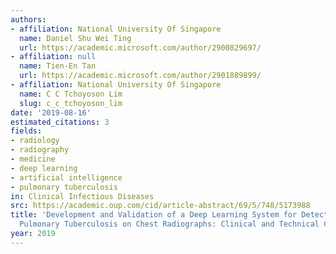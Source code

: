 ```yaml
---
authors:
- affiliation: National University Of Singapore
  name: Daniel Shu Wei Ting
  url: https://academic.microsoft.com/author/2900829697/
- affiliation: null
  name: Tien-En Tan
  url: https://academic.microsoft.com/author/2901889899/
- affiliation: National University Of Singapore
  name: C C Tchoyoson Lim
  slug: c_c_tchoyoson_lim
date: '2019-08-16'
estimated_citations: 3
fields:
- radiology
- radiography
- medicine
- deep learning
- artificial intelligence
- pulmonary tuberculosis
in: Clinical Infectious Diseases
src: https://academic.oup.com/cid/article-abstract/69/5/748/5173988
title: 'Development and Validation of a Deep Learning System for Detection of Active
  Pulmonary Tuberculosis on Chest Radiographs: Clinical and Technical Considerations.'
year: 2019
---
```

